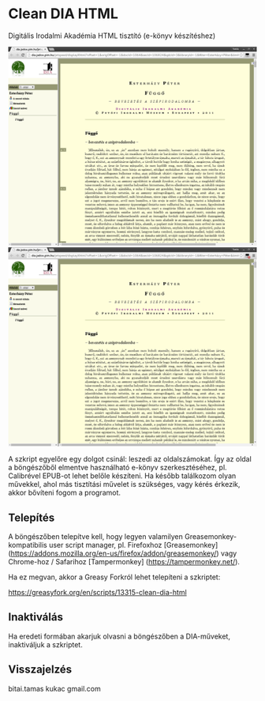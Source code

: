 Clean DIA HTML
==============

Digitális Irodalmi Akadémia HTML tisztító (e-könyv készítéshez)

![Előtte](./before.png) ![Utána](./after.png)

A szkript egyelőre egy dolgot csinál: leszedi az oldalszámokat.
Így az oldal a böngészőből elmentve használható e-könyv szerkesztéséhez,
pl. Calibrével EPUB-ot lehet belőle készíteni. Ha később találkozom olyan
művekkel, ahol más tisztítási művelet is szükséges, vagy kérés érkezik,
akkor bővíteni fogom a programot.

Telepítés
---------

A böngészőben telepítve kell, hogy legyen valamilyen Greasemonkey-kompatibilis
user script manager, pl. Firefoxhoz [Greasemonkey] (https://addons.mozilla.org/en-us/firefox/addon/greasemonkey/)
vagy Chrome-hoz / Safarihoz [Tampermonkey] (https://tampermonkey.net/).

Ha ez megvan, akkor a Greasy Forkról lehet telepíteni a szkriptet:

https://greasyfork.org/en/scripts/13315-clean-dia-html

Inaktiválás
-----------

Ha eredeti formában akarjuk olvasni a böngészőben a DIA-műveket, inaktiváljuk
a szkriptet.

Visszajelzés
------------

bitai.tamas kukac gmail.com
